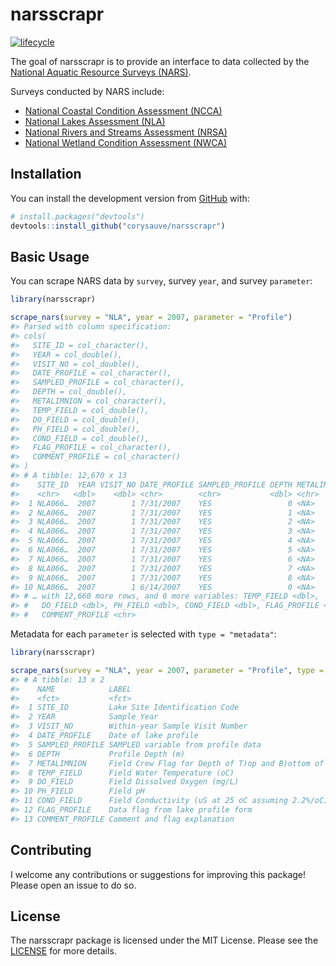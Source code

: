 
<!-- README.md is generated from README.Rmd. Please edit that file -->

# narsscrapr

<!-- badges: start -->

[![lifecycle](https://img.shields.io/badge/lifecycle-experimental-brightgreen.svg)](https://www.tidyverse.org/lifecycle/#experimental)
<!-- badges: end -->

The goal of narsscrapr is to provide an interface to data collected by
the [National Aquatic Resource Surveys
(NARS)](https://www.epa.gov/national-aquatic-resource-surveys).

Surveys conducted by NARS include:

  - [National Coastal Condition Assessment
    (NCCA)](https://www.epa.gov/national-aquatic-resource-surveys/ncca)
  - [National Lakes Assessment
    (NLA)](https://www.epa.gov/national-aquatic-resource-surveys/nla)
  - [National Rivers and Streams Assessment
    (NRSA)](https://www.epa.gov/national-aquatic-resource-surveys/nrsa)
  - [National Wetland Condition Assessment
    (NWCA)](https://www.epa.gov/national-aquatic-resource-surveys/nwca)

## Installation

You can install the development version from
[GitHub](https://github.com/) with:

``` r
# install.packages("devtools")
devtools::install_github("corysauve/narsscrapr")
```

## Basic Usage

You can scrape NARS data by `survey`, survey `year`, and survey
`parameter`:

``` r
library(narsscrapr)

scrape_nars(survey = "NLA", year = 2007, parameter = "Profile")
#> Parsed with column specification:
#> cols(
#>   SITE_ID = col_character(),
#>   YEAR = col_double(),
#>   VISIT_NO = col_double(),
#>   DATE_PROFILE = col_character(),
#>   SAMPLED_PROFILE = col_character(),
#>   DEPTH = col_double(),
#>   METALIMNION = col_character(),
#>   TEMP_FIELD = col_double(),
#>   DO_FIELD = col_double(),
#>   PH_FIELD = col_double(),
#>   COND_FIELD = col_double(),
#>   FLAG_PROFILE = col_character(),
#>   COMMENT_PROFILE = col_character()
#> )
#> # A tibble: 12,670 x 13
#>    SITE_ID  YEAR VISIT_NO DATE_PROFILE SAMPLED_PROFILE DEPTH METALIMNION
#>    <chr>   <dbl>    <dbl> <chr>        <chr>           <dbl> <chr>      
#>  1 NLA066…  2007        1 7/31/2007    YES                 0 <NA>       
#>  2 NLA066…  2007        1 7/31/2007    YES                 1 <NA>       
#>  3 NLA066…  2007        1 7/31/2007    YES                 2 <NA>       
#>  4 NLA066…  2007        1 7/31/2007    YES                 3 <NA>       
#>  5 NLA066…  2007        1 7/31/2007    YES                 4 <NA>       
#>  6 NLA066…  2007        1 7/31/2007    YES                 5 <NA>       
#>  7 NLA066…  2007        1 7/31/2007    YES                 6 <NA>       
#>  8 NLA066…  2007        1 7/31/2007    YES                 7 <NA>       
#>  9 NLA066…  2007        1 7/31/2007    YES                 8 <NA>       
#> 10 NLA066…  2007        1 6/14/2007    YES                 0 <NA>       
#> # … with 12,660 more rows, and 6 more variables: TEMP_FIELD <dbl>,
#> #   DO_FIELD <dbl>, PH_FIELD <dbl>, COND_FIELD <dbl>, FLAG_PROFILE <chr>,
#> #   COMMENT_PROFILE <chr>
```

Metadata for each `parameter` is selected with `type = "metadata"`:

``` r
library(narsscrapr)

scrape_nars(survey = "NLA", year = 2007, parameter = "Profile", type = "metadata")
#> # A tibble: 13 x 2
#>    NAME            LABEL                                                       
#>    <fct>           <fct>                                                       
#>  1 SITE_ID         Lake Site Identification Code                               
#>  2 YEAR            Sample Year                                                 
#>  3 VISIT_NO        Within-year Sample Visit Number                             
#>  4 DATE_PROFILE    Date of lake profile                                        
#>  5 SAMPLED_PROFILE SAMPLED variable from profile data                          
#>  6 DEPTH           Profile Depth (m)                                           
#>  7 METALIMNION     Field Crew Flag for Depth of T)op and B)ottom of Metalimnion
#>  8 TEMP_FIELD      Field Water Temperature (oC)                                
#>  9 DO_FIELD        Field Dissolved Oxygen (mg/L)                               
#> 10 PH_FIELD        Field pH                                                    
#> 11 COND_FIELD      Field Conductivity (uS at 25 oC assuming 2.2%/oC)           
#> 12 FLAG_PROFILE    Data flag from lake profile form                            
#> 13 COMMENT_PROFILE Comment and flag explanation
```

## Contributing

I welcome any contributions or suggestions for improving this package\!
Please open an issue to do so.

## License

The narsscrapr package is licensed under the MIT License. Please see the
[LICENSE](LICENSE.md) for more details.
